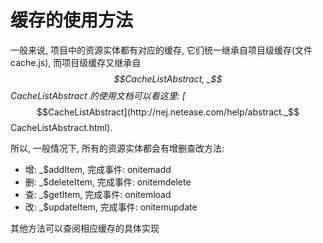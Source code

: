 # 缓存的使用方法

一般来说, 项目中的资源实体都有对应的缓存, 它们统一继承自项目级缓存(文件cache.js), 而项目级缓存又继承自 _$$CacheListAbstract, _$$CacheListAbstract 的使用文档可以看这里: [_$$CacheListAbstract](http://nej.netease.com/help/abstract._$$CacheListAbstract.html).

所以, 一般情况下, 所有的资源实体都会有增删查改方法:

* 增: _$addItem, 完成事件: onitemadd
* 删: _$deleteItem, 完成事件: onitemdelete
* 查: _$getItem, 完成事件: onitemload
* 改: _$updateItem, 完成事件: onitemupdate

其他方法可以查阅相应缓存的具体实现